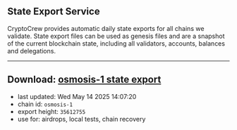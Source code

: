## State Export Service
CryptoCrew provides automatic daily state exports for all chains we validate. State export files can be used as genesis files and are a snapshot of the current blockchain state, including all validators, accounts, balances and delegations.

---
**Download: [osmosis-1 state export](https://dl-eu2.ccvalidators.com/SERVICE/osmosis/osmosis-1_export_35612755.json)**
---

- last updated: Wed May 14 2025 14:07:20
- chain id: `osmosis-1`
- export height: `35612755`
- use for: airdrops, local tests, chain recovery
